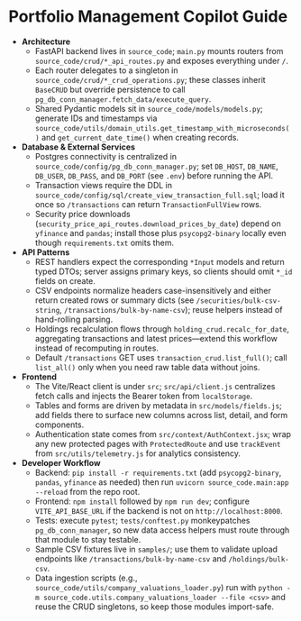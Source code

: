 # Portfolio Management Copilot Guide

- **Architecture**
  - FastAPI backend lives in `source_code`; `main.py` mounts routers from `source_code/crud/*_api_routes.py` and exposes everything under `/`.
  - Each router delegates to a singleton in `source_code/crud/*_crud_operations.py`; these classes inherit `BaseCRUD` but override persistence to call `pg_db_conn_manager.fetch_data/execute_query`.
  - Shared Pydantic models sit in `source_code/models/models.py`; generate IDs and timestamps via `source_code/utils/domain_utils.get_timestamp_with_microseconds()` and `get_current_date_time()` when creating records.
- **Database & External Services**
  - Postgres connectivity is centralized in `source_code/config/pg_db_conn_manager.py`; set `DB_HOST`, `DB_NAME`, `DB_USER`, `DB_PASS`, and `DB_PORT` (see `.env`) before running the API.
  - Transaction views require the DDL in `source_code/config/sql/create_view_transaction_full.sql`; load it once so `/transactions` can return `TransactionFullView` rows.
  - Security price downloads (`security_price_api_routes.download_prices_by_date`) depend on `yfinance` and `pandas`; install those plus `psycopg2-binary` locally even though `requirements.txt` omits them.
- **API Patterns**
  - REST handlers expect the corresponding `*Input` models and return typed DTOs; server assigns primary keys, so clients should omit `*_id` fields on create.
  - CSV endpoints normalize headers case-insensitively and either return created rows or summary dicts (see `/securities/bulk-csv-string`, `/transactions/bulk-by-name-csv`); reuse helpers instead of hand-rolling parsing.
  - Holdings recalculation flows through `holding_crud.recalc_for_date`, aggregating transactions and latest prices—extend this workflow instead of recomputing in routes.
  - Default `/transactions` GET uses `transaction_crud.list_full()`; call `list_all()` only when you need raw table data without joins.
- **Frontend**
  - The Vite/React client is under `src`; `src/api/client.js` centralizes fetch calls and injects the Bearer token from `localStorage`.
  - Tables and forms are driven by metadata in `src/models/fields.js`; add fields there to surface new columns across list, detail, and form components.
  - Authentication state comes from `src/context/AuthContext.jsx`; wrap any new protected pages with `ProtectedRoute` and use `trackEvent` from `src/utils/telemetry.js` for analytics consistency.
- **Developer Workflow**
  - Backend: `pip install -r requirements.txt` (add `psycopg2-binary`, `pandas`, `yfinance` as needed) then run `uvicorn source_code.main:app --reload` from the repo root.
  - Frontend: `npm install` followed by `npm run dev`; configure `VITE_API_BASE_URL` if the backend is not on `http://localhost:8000`.
  - Tests: execute `pytest`; `tests/conftest.py` monkeypatches `pg_db_conn_manager`, so new data access helpers must route through that module to stay testable.
  - Sample CSV fixtures live in `samples/`; use them to validate upload endpoints like `/transactions/bulk-by-name-csv` and `/holdings/bulk-csv`.
  - Data ingestion scripts (e.g., `source_code/utils/company_valuations_loader.py`) run with `python -m source_code.utils.company_valuations_loader --file <csv>` and reuse the CRUD singletons, so keep those modules import-safe.
